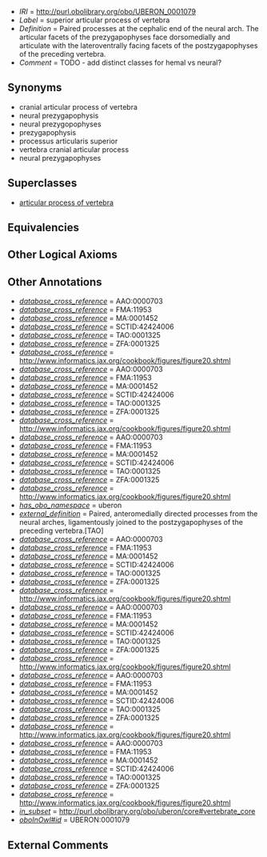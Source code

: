  * *IRI* = http://purl.obolibrary.org/obo/UBERON_0001079
 * *Label* = superior articular process of vertebra
 * *Definition* = Paired processes at the cephalic end of the neural arch. The articular facets of the prezygapophyses face dorsomedially and articulate with the lateroventrally facing facets of the postzygapophyses of the preceding vertebra.
 * *Comment* = TODO - add distinct classes for hemal vs neural?

## Synonyms

 * cranial articular process of vertebra
 * neural prezygapophysis
 * neural prezygopophyses
 * prezygapophysis
 * processus articularis superior
 * vertebra cranial articular process
 * neural prezygapophyses

## Superclasses

 * [articular process of vertebra](../../UBERON/62/UBERON_0006062.md)

## Equivalencies


## Other Logical Axioms


## Other Annotations

 * *[database_cross_reference](../../ef/oboInOwl#hasDbXref.md)* = AAO:0000703
 * *[database_cross_reference](../../ef/oboInOwl#hasDbXref.md)* = FMA:11953
 * *[database_cross_reference](../../ef/oboInOwl#hasDbXref.md)* = MA:0001452
 * *[database_cross_reference](../../ef/oboInOwl#hasDbXref.md)* = SCTID:42424006
 * *[database_cross_reference](../../ef/oboInOwl#hasDbXref.md)* = TAO:0001325
 * *[database_cross_reference](../../ef/oboInOwl#hasDbXref.md)* = ZFA:0001325
 * *[database_cross_reference](../../ef/oboInOwl#hasDbXref.md)* = http://www.informatics.jax.org/cookbook/figures/figure20.shtml
 * *[database_cross_reference](../../ef/oboInOwl#hasDbXref.md)* = AAO:0000703
 * *[database_cross_reference](../../ef/oboInOwl#hasDbXref.md)* = FMA:11953
 * *[database_cross_reference](../../ef/oboInOwl#hasDbXref.md)* = MA:0001452
 * *[database_cross_reference](../../ef/oboInOwl#hasDbXref.md)* = SCTID:42424006
 * *[database_cross_reference](../../ef/oboInOwl#hasDbXref.md)* = TAO:0001325
 * *[database_cross_reference](../../ef/oboInOwl#hasDbXref.md)* = ZFA:0001325
 * *[database_cross_reference](../../ef/oboInOwl#hasDbXref.md)* = http://www.informatics.jax.org/cookbook/figures/figure20.shtml
 * *[database_cross_reference](../../ef/oboInOwl#hasDbXref.md)* = AAO:0000703
 * *[database_cross_reference](../../ef/oboInOwl#hasDbXref.md)* = FMA:11953
 * *[database_cross_reference](../../ef/oboInOwl#hasDbXref.md)* = MA:0001452
 * *[database_cross_reference](../../ef/oboInOwl#hasDbXref.md)* = SCTID:42424006
 * *[database_cross_reference](../../ef/oboInOwl#hasDbXref.md)* = TAO:0001325
 * *[database_cross_reference](../../ef/oboInOwl#hasDbXref.md)* = ZFA:0001325
 * *[database_cross_reference](../../ef/oboInOwl#hasDbXref.md)* = http://www.informatics.jax.org/cookbook/figures/figure20.shtml
 * *[has_obo_namespace](../../ce/oboInOwl#hasOBONamespace.md)* = uberon
 * *[external_definition](../../UBPROP/01/UBPROP_0000001.md)* = Paired, anteromedially directed processes from the neural arches, ligamentously joined to the postzygapophyses of the preceding vertebra.[TAO]
 * *[database_cross_reference](../../ef/oboInOwl#hasDbXref.md)* = AAO:0000703
 * *[database_cross_reference](../../ef/oboInOwl#hasDbXref.md)* = FMA:11953
 * *[database_cross_reference](../../ef/oboInOwl#hasDbXref.md)* = MA:0001452
 * *[database_cross_reference](../../ef/oboInOwl#hasDbXref.md)* = SCTID:42424006
 * *[database_cross_reference](../../ef/oboInOwl#hasDbXref.md)* = TAO:0001325
 * *[database_cross_reference](../../ef/oboInOwl#hasDbXref.md)* = ZFA:0001325
 * *[database_cross_reference](../../ef/oboInOwl#hasDbXref.md)* = http://www.informatics.jax.org/cookbook/figures/figure20.shtml
 * *[database_cross_reference](../../ef/oboInOwl#hasDbXref.md)* = AAO:0000703
 * *[database_cross_reference](../../ef/oboInOwl#hasDbXref.md)* = FMA:11953
 * *[database_cross_reference](../../ef/oboInOwl#hasDbXref.md)* = MA:0001452
 * *[database_cross_reference](../../ef/oboInOwl#hasDbXref.md)* = SCTID:42424006
 * *[database_cross_reference](../../ef/oboInOwl#hasDbXref.md)* = TAO:0001325
 * *[database_cross_reference](../../ef/oboInOwl#hasDbXref.md)* = ZFA:0001325
 * *[database_cross_reference](../../ef/oboInOwl#hasDbXref.md)* = http://www.informatics.jax.org/cookbook/figures/figure20.shtml
 * *[database_cross_reference](../../ef/oboInOwl#hasDbXref.md)* = AAO:0000703
 * *[database_cross_reference](../../ef/oboInOwl#hasDbXref.md)* = FMA:11953
 * *[database_cross_reference](../../ef/oboInOwl#hasDbXref.md)* = MA:0001452
 * *[database_cross_reference](../../ef/oboInOwl#hasDbXref.md)* = SCTID:42424006
 * *[database_cross_reference](../../ef/oboInOwl#hasDbXref.md)* = TAO:0001325
 * *[database_cross_reference](../../ef/oboInOwl#hasDbXref.md)* = ZFA:0001325
 * *[database_cross_reference](../../ef/oboInOwl#hasDbXref.md)* = http://www.informatics.jax.org/cookbook/figures/figure20.shtml
 * *[database_cross_reference](../../ef/oboInOwl#hasDbXref.md)* = AAO:0000703
 * *[database_cross_reference](../../ef/oboInOwl#hasDbXref.md)* = FMA:11953
 * *[database_cross_reference](../../ef/oboInOwl#hasDbXref.md)* = MA:0001452
 * *[database_cross_reference](../../ef/oboInOwl#hasDbXref.md)* = SCTID:42424006
 * *[database_cross_reference](../../ef/oboInOwl#hasDbXref.md)* = TAO:0001325
 * *[database_cross_reference](../../ef/oboInOwl#hasDbXref.md)* = ZFA:0001325
 * *[database_cross_reference](../../ef/oboInOwl#hasDbXref.md)* = http://www.informatics.jax.org/cookbook/figures/figure20.shtml
 * *[in_subset](../../et/oboInOwl#inSubset.md)* = http://purl.obolibrary.org/obo/uberon/core#vertebrate_core
 * *[oboInOwl#id](../../id/oboInOwl#id.md)* = UBERON:0001079

## External Comments

